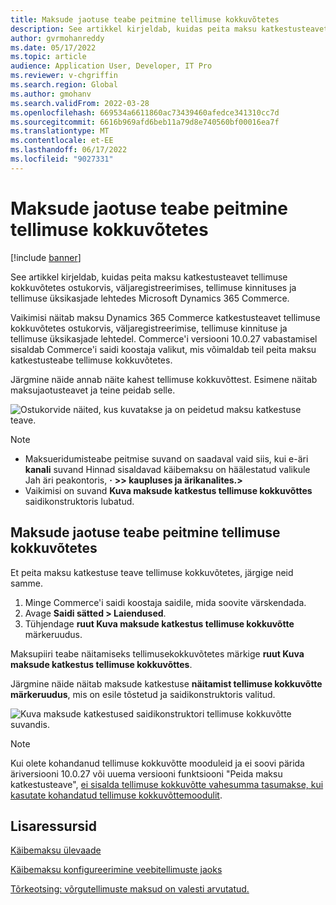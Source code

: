 ```yaml
---
title: Maksude jaotuse teabe peitmine tellimuse kokkuvõtetes
description: See artikkel kirjeldab, kuidas peita maksu katkestusteavet tellimuse kokkuvõtetes ostukorvis, väljaregistreerimises, tellimuse kinnituses ja tellimuse üksikasjade lehtedes Microsoft Dynamics 365 Commerce.
author: gvrmohanreddy
ms.date: 05/17/2022
ms.topic: article
audience: Application User, Developer, IT Pro
ms.reviewer: v-chgriffin
ms.search.region: Global
ms.author: gmohanv
ms.search.validFrom: 2022-03-28
ms.openlocfilehash: 669534a6611860ac73439460afedce341310cc7d
ms.sourcegitcommit: 6616b969afd6beb11a79d8e740560bf00016ea7f
ms.translationtype: MT
ms.contentlocale: et-EE
ms.lasthandoff: 06/17/2022
ms.locfileid: "9027331"
---
```

# <a name="hide-tax-breakup-information-in-order-summaries"></a>Maksude jaotuse teabe peitmine tellimuse kokkuvõtetes

[!include [banner](includes/banner.md)]

See artikkel kirjeldab, kuidas peita maksu katkestusteavet tellimuse kokkuvõtetes ostukorvis, väljaregistreerimises, tellimuse kinnituses ja tellimuse üksikasjade lehtedes Microsoft Dynamics 365 Commerce.

Vaikimisi näitab maksu Dynamics 365 Commerce katkestusteavet tellimuse kokkuvõtetes ostukorvis, väljaregistreerimise, tellimuse kinnituse ja tellimuse üksikasjade lehtedel. Commerce'i versiooni 10.0.27 vabastamisel sisaldab Commerce'i saidi koostaja valikut, mis võimaldab teil peita maksu katkestusteabe tellimuse kokkuvõtetes.

Järgmine näide annab näite kahest tellimuse kokkuvõttest. Esimene näitab maksujaotusteavet ja teine peidab selle.

![Ostukorvide näited, kus kuvatakse ja on peidetud maksu katkestuse teave.](media/prices-include-sales-tax-e-Commerce.png)

> [!NOTE]
> - Maksueridumisteabe peitmise suvand on saadaval vaid siis, kui e-äri **kanali** suvand Hinnad sisaldavad käibemaksu on häälestatud valikule Jah äri peakontoris, **·** **\>\> kaupluses ja ärikanalites.\>** 
> - Vaikimisi on suvand **Kuva maksude katkestus tellimuse kokkuvõttes** saidikonstruktoris lubatud.

## <a name="hide-tax-breakup-information-in-order-summaries"></a>Maksude jaotuse teabe peitmine tellimuse kokkuvõtetes

Et peita maksu katkestuse teave tellimuse kokkuvõtetes, järgige neid samme.

1. Minge Commerce'i saidi koostaja saidile, mida soovite värskendada.
1. Avage **Saidi sätted \> Laiendused**.
1. Tühjendage **ruut Kuva maksude katkestus tellimuse kokkuvõtte** märkeruudus.

Maksupiiri teabe näitamiseks tellimusekokkuvõtetes märkige **ruut Kuva maksude katkestus tellimuse kokkuvõttes**.  

Järgmine näide näitab maksude katkestuse **näitamist tellimuse kokkuvõtte märkeruudus**, mis on esile tõstetud ja saidikonstruktoris valitud.

![Kuva maksude katkestused saidikonstruktori tellimuse kokkuvõtte suvandis.](media/prices-include-sales-tax-e-Commerce-site-settings.png)

> [!NOTE]
> Kui olete kohandanud tellimuse kokkuvõtte mooduleid ja ei soovi pärida äriversiooni 10.0.27 või uuema versiooni funktsiooni "Peida maksu katkestusteave", [ei sisalda tellimuse kokkuvõtte vahesumma tasumakse, kui kasutate kohandatud tellimuse kokkuvõttemoodulit](troubleshoot/summary-taxes-custom-modules-10.0.27.md#resolution).

## <a name="additional-resources"></a>Lisaressursid

[Käibemaksu ülevaade](/finance/general-ledger/indirect-taxes-overview)

[Käibemaksu konfigureerimine veebitellimuste jaoks](sales-tax-config.md)

[Tõrkeotsing: võrgutellimuste maksud on valesti arvutatud.](troubleshoot/tax-miscalculated-online-order.md)
